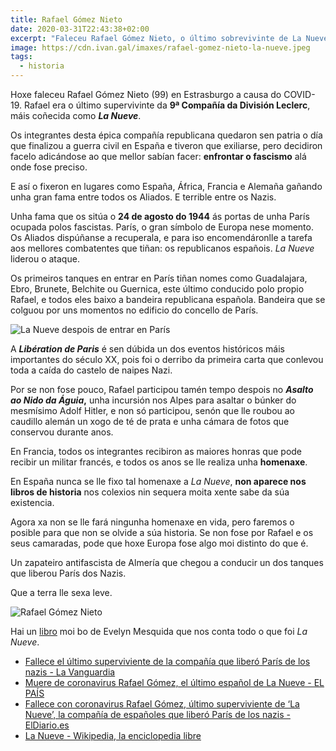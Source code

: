 ```yaml
---
title: Rafael Gómez Nieto
date: 2020-03-31T22:43:38+02:00
excerpt: "Faleceu Rafael Gómez Nieto, o último sobrevivinte de La Nueve, a compañía de republicanos españois que combateu o fascismo por toda Europa e reconquistou París"
image: https://cdn.ivan.gal/imaxes/rafael-gomez-nieto-la-nueve.jpeg
tags:
  - historia
---
```


Hoxe faleceu Rafael Gómez Nieto (99) en Estrasburgo a causa do COVID-19. Rafael era o último supervivinte da **9ª Compañía da División Leclerc**, máis coñecida como ***La Nueve***.

Os integrantes desta épica compañía republicana quedaron sen patria o día que finalizou a guerra civil en España e tiveron que exiliarse, pero decidiron facelo adicándose ao que mellor sabían facer: **enfrontar o fascismo** alá onde fose preciso.

E así o fixeron en lugares como España, África, Francia e Alemaña gañando unha gran fama entre todos os Aliados. E terrible entre os Nazis.

Unha fama que os sitúa o **24 de agosto do 1944** ás portas de unha París ocupada polos fascistas. París, o gran símbolo de Europa nese momento. Os Aliados dispúñanse a recuperala, e para iso encomendáronlle a tarefa aos mellores combatentes que tiñan: os republicanos españois. *La Nueve* liderou o ataque.

Os primeiros tanques en entrar en París tiñan nomes como Guadalajara, Ebro, Brunete, Belchite ou Guernica, este último conducido polo propio Rafael, e todos eles baixo a bandeira republicana española. Bandeira que se colguou por uns momentos no edificio do concello de París.

![La Nueve despois de entrar en París](https://cdn.ivan.gal/imaxes/rafael-gomez-nieto-la-nueve.jpeg)

 A ***Libération de Paris*** é sen dúbida un dos eventos históricos máis importantes do século XX, pois foi o derribo da primeira carta que conlevou toda a caída do castelo de naipes Nazi.

Por se non fose pouco, Rafael participou tamén tempo despois no ***Asalto ao Nido da Águia*,** unha incursión nos Alpes para asaltar o búnker do mesmísimo Adolf Hitler, e non só participou, senón que lle roubou ao caudillo alemán un xogo de té de prata e unha cámara de fotos que conservou durante anos.

En Francia, todos os integrantes recibiron as maiores honras que pode recibir un militar francés, e todos os anos se lle realiza unha **homenaxe**.

En España nunca se lle fixo tal homenaxe a *La Nueve*, **non aparece nos libros de historia** nos colexios nin sequera moita xente sabe da súa existencia.

Agora xa non se lle fará ningunha homenaxe en vida, pero faremos o posible para que non se olvide a súa historia. Se non fose por Rafael e os seus camaradas, pode que hoxe Europa fose algo moi distinto do que é.

Un zapateiro antifascista de Almería que chegou a conducir un dos tanques que liberou París dos Nazis.

Que a terra lle sexa leve.

![Rafael Gómez Nieto](https://cdn.ivan.gal/imaxes/rafael-gomez-nieto-la-nueve2.jpg)

Hai un [libro](https://www.casadellibro.com/libro-la-nueve-los-espanoles-que-liberaron-paris/9788466659352/3019252) moi bo de Evelyn Mesquida que nos conta todo o que foi *La Nueve*.

* [Fallece el último superviviente de la compañía que liberó París de los nazis - La Vanguardia](https://www.lavanguardia.com/cultura/20200331/48215141168/rafael-gomez-nieto-la-nueve-paris-nazis-hitler-republicanos.html)
* [Muere de coronavirus Rafael Gómez, el último español de La Nueve - EL PAÍS](https://elpais.com/cultura/2020-03-31/muere-de-coronavirus-rafael-gomez-el-ultimo-espanol-de-la-nueve.html)
* [Fallece con coronavirus Rafael Gómez, último superviviente de ‘La Nueve’, la compañía de españoles que liberó París de los nazis - ElDiario.es](https://www.eldiario.es/sociedad/Fallece-Rafael-Gomez-Nieto-Paris_0_1011749828.html)
* [La Nueve - Wikipedia, la enciclopedia libre](https://es.wikipedia.org/wiki/La_Nueve)
